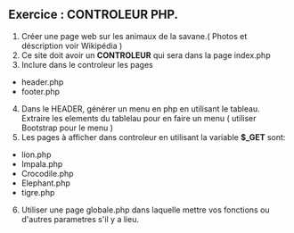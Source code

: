 ## Exercice : CONTROLEUR PHP. 

1. Créer une page web sur les animaux de la savane.( Photos et déscription voir Wikipédia )
2. Ce site doit avoir un **CONTROLEUR** qui sera dans la page index.php
3. Inclure dans le controleur les pages
+ header.php
+ footer.php

4. Dans le HEADER, générer un menu en php en utilisant le tableau. 
Extraire les elements du tablelau pour en faire un menu ( utiliser Bootstrap pour le menu )
5. Les pages à afficher dans controleur en utilisant la variable **$_GET** sont:
+ lion.php
+ Impala.php
+ Crocodile.php
+ Elephant.php
+ tigre.php
6. Utiliser une page globale.php dans laquelle mettre vos fonctions ou d'autres parametres s'il y a lieu.
